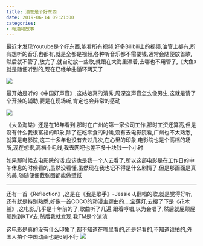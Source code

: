 ```yaml
---
title: 油管是个好东西
date: 2019-06-14 09:21:00
categories: 
- 有酒和故事
---
```

最近才发现Youtube是个好东西,能看所有视频,好多Bilibili上的视频,油管上都有,所有想听的音乐也都有,就是全都是视频,各种听音乐都不需要钱,通常会随便放首歌,然后就不管了,放完了,就自动放一些歌,就跟在大海里漂着,去哪也不用管了,《大鱼》就是随便听到的,现在已经单曲循环两天了

![](https://cdn.jsdelivr.net/gh/YangAnLin/images/copy_20201213152141.jpeg)
<!-- more -->
最开始是听的《中国好声音》,这姑娘真的清秀,周深这声音怎么像男生,这就是请了个开挂的辅助,要是在现场听,肯定也会非常的感动

![](https://cdn.jsdelivr.net/gh/YangAnLin/images/copy_20201213152152.png)

《大鱼海棠》还是在16年看到,那时在广州的第一家公司工作,那时工资还算高,但是没有什么我很富裕的印象,除了在吃零食的时候,没有去电影院看,广州也不太熟悉,就算是电影院,这二十多年也没有去过几次,在心里的印象,电影院也是个高档的场所,现在想来,高档个毛线,我去网吧也差不多十块钱一个小时

如果那时候去电影院的话,应该也是我一个人去看了,所以这部电影是在工作日的中午休息的时候看的,虽然没看懂,虽然现在我也记不得是什么剧情了,但是那画面是真的美,随随便便截张图都能做壁纸

---
还有一首《Reflection》,这是在《我是歌手》-Jessie J,翻唱的歌,就是觉得好听,还有就是特别熟悉,好像一首COCO的动漫主题曲的....宝莲灯,去搜了下是《花木兰》,这电影,几乎是十年前的了,歌曲听了几遍,跟着哼唱,以为会唱了,然后就屁颠屁颠跑到KTV去,然后我就发现,我TM是个渣渣

这电影是真的没有什么印象了,都不知道在哪里看的,还是好看的,不知道谁拍的,外国人拍个中国动画也是6到不行
![](https://cdn.jsdelivr.net/gh/YangAnLin/images/copy_20201213152203.jpeg)




